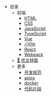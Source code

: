 - 目录
  - 前端
    - [HTML](html/readme)
    - [CSS](css/readme)
    - [JavaScript](javascript/readme)
    - [TypeScript](typescript/readme)
    - [Vue](vue/readme)
    - [🔥Vite](vite/readme)
    - [React](react/readme)
    - [Webpack](webpack/readme)
  - [🎉 优文转载](collect/readme)
  - 更多
    - [开发规范](more/lint/readme)
    - [axios](more/axios/readme)
    - [docker](more/docker/readme)
    - [代码片段](more/code-clips/readme)
